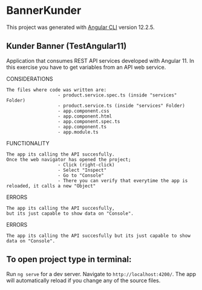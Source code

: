 # BannerKunder

This project was generated with [Angular CLI](https://github.com/angular/angular-cli) version 12.2.5.


## Kunder Banner (TestAngular11)
Application that consumes REST API services developed with Angular 11. In this exercise you have to get variables from an API web service.

CONSIDERATIONS

    The files where code was written are: 
                       - product.service.spec.ts (inside "services" Folder) 
                       - product.service.ts (inside "services" Folder)
                       - app.component.css
                       - app.component.html
                       - app.component.spec.ts
                       - app.component.ts
                       - app.module.ts
FUNCTIONALITY

    The app its calling the API succesfully.
    Once the web navigator has opened the project;
                       - Click (right-click) 
                       - Select "Inspect"
                       - Go to "Console"
                       - There you can verify that everytime the app is reloaded, it calls a new "Object"
ERRORS

    The app its calling the API succesfully, 
    but its just capable to show data on "Console".
  
ERRORS

    The app its calling the API succesfully but its just capable to show data on "Console". 
                  
                                          
## To open project type in terminal:
Run `ng serve` for a dev server. Navigate to `http://localhost:4200/`. The app will automatically reload if you change any of the source files.

